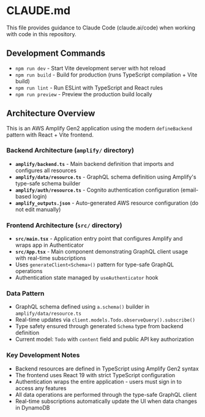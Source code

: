 # CLAUDE.md

This file provides guidance to Claude Code (claude.ai/code) when working with code in this repository.

## Development Commands

- `npm run dev` - Start Vite development server with hot reload
- `npm run build` - Build for production (runs TypeScript compilation + Vite build)
- `npm run lint` - Run ESLint with TypeScript and React rules
- `npm run preview` - Preview the production build locally

## Architecture Overview

This is an AWS Amplify Gen2 application using the modern `defineBackend` pattern with React + Vite frontend.

### Backend Architecture (`amplify/` directory)
- **`amplify/backend.ts`** - Main backend definition that imports and configures all resources
- **`amplify/data/resource.ts`** - GraphQL schema definition using Amplify's type-safe schema builder
- **`amplify/auth/resource.ts`** - Cognito authentication configuration (email-based login)
- **`amplify_outputs.json`** - Auto-generated AWS resource configuration (do not edit manually)

### Frontend Architecture (`src/` directory)
- **`src/main.tsx`** - Application entry point that configures Amplify and wraps app in Authenticator
- **`src/App.tsx`** - Main component demonstrating GraphQL client usage with real-time subscriptions
- Uses `generateClient<Schema>()` pattern for type-safe GraphQL operations
- Authentication state managed by `useAuthenticator` hook

### Data Pattern
- GraphQL schema defined using `a.schema()` builder in `amplify/data/resource.ts`
- Real-time updates via `client.models.Todo.observeQuery().subscribe()`
- Type safety ensured through generated `Schema` type from backend definition
- Current model: `Todo` with `content` field and public API key authorization

### Key Development Notes
- Backend resources are defined in TypeScript using Amplify Gen2 syntax
- The frontend uses React 19 with strict TypeScript configuration
- Authentication wraps the entire application - users must sign in to access any features
- All data operations are performed through the type-safe GraphQL client
- Real-time subscriptions automatically update the UI when data changes in DynamoDB